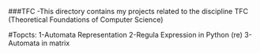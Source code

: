 ###TFC
-This directory contains my projects related to the discipline TFC (Theoretical Foundations of Computer Science)

#Topcts:
 1-Automata Representation
 2-Regula Expression in Python (re)
 3-Automata in matrix
